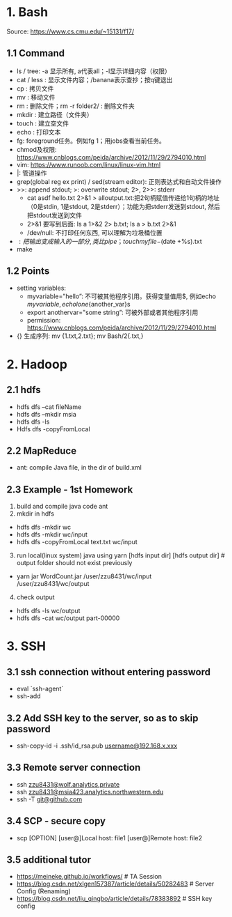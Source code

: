 # 1. Bash
Source: <https://www.cs.cmu.edu/~15131/f17/>

## 1.1 Command
* ls / tree: -a 显示所有, a代表all；-l显示详细内容（权限）
* cat / less <filename>: 显示文件内容；/banana表示查抄；按q键退出
* cp <source> <destination>: 拷贝文件
* mv <source> <destination>: 移动文件
* rm <filename>: 删除文件；rm -r folder2/ : 删除文件夹
* mkdir <directory>: 建立路径（文件夹）
* touch <file>: 建立空文件
* echo <text>: 打印文本
* fg: foreground任务。例如fg 1；用jobs查看当前任务。
* chmod及权限: <https://www.cnblogs.com/peida/archive/2012/11/29/2794010.html>
* vim: https://www.runoob.com/linux/linux-vim.html
* |: 管道操作
* grep(global reg ex print) / sed(stream editor): 正则表达式和自动文件操作
* &gt;&gt;: append stdout; >: overwrite stdout; 2>, 2>>: stderr
    - cat asdf hello.txt 2>&1 > alloutput.txt:把2句柄赋值传递给1句柄的地址（0是stdin, 1是stdout, 2是stderr）；功能为把stderr发送到stdout, 然后把stdout发送到文件
    - 2>&1 要写到后面: ls a 1>&2 2> b.txt; ls a > b.txt 2>&1
    - /dev/null: 不打印任何东西, 可以理解为垃圾桶位置
* $: 把输出变成输入的一部分, 类比pipe；touch myfile-$(date +%s).txt
* make

## 1.2 Points
* setting variables:
    - myvariable="hello”: 不可被其他程序引用。获得变量值用$, 例如echo $myvariable,  echo lone${another_var}s    
    - export anothervar="some string”: 可被外部或者其他程序引用
    - permission: <https://www.cnblogs.com/peida/archive/2012/11/29/2794010.html>
* {} 生成序列: mv {1.txt,2.txt}; mv Bash/2{.txt,}

# 2. Hadoop
## 2.1 hdfs
* hdfs dfs –cat fileName
* hdfs dfs –mkdir msia
* hdfs dfs -ls
* Hdfs dfs -copyFromLocal <localdir> <serverdir>

## 2.2 MapReduce
* ant: compile Java file, in the dir of build.xml

## 2.3 Example - 1st Homework
1. build and compile java code
ant
2. mkdir in hdfs  
* hdfs dfs -mkdir wc   
* hdfs dfs -mkdir wc/input   
* hdfs dfs -copyFromLocal text.txt wc/input   
3. run local(linux system) java using yarn [hdfs input dir] [hdfs output dir]  # output folder should not exist previously   
* yarn jar WordCount.jar /user/zzu8431/wc/input /user/zzu8431/wc/output   
4. check output  
* hdfs dfs -ls wc/output  
* hdfs dfs -cat wc/output part-00000   

# 3. SSH
## 3.1 ssh connection without entering password
* eval \`ssh-agent\`  
* ssh-add 

## 3.2 Add SSH key to the server, so as to skip password
* ssh-copy-id -i .ssh/id_rsa.pub  username@192.168.x.xxx

## 3.3 Remote server connection
* ssh zzu8431@wolf.analytics.private
* ssh zzu8431@msia423.analytics.northwestern.edu
* ssh -T git@github.com

## 3.4 SCP - secure copy
* scp [OPTION] [user@]Local host: file1 [user@]Remote host: file2

## 3.5 additional tutor
* <https://meineke.github.io/workflows/>   # TA Session
* <https://blog.csdn.net/xlgen157387/article/details/50282483>   # Server Config (Renaming)
* <https://blog.csdn.net/liu_qingbo/article/details/78383892>   # SSH key config

